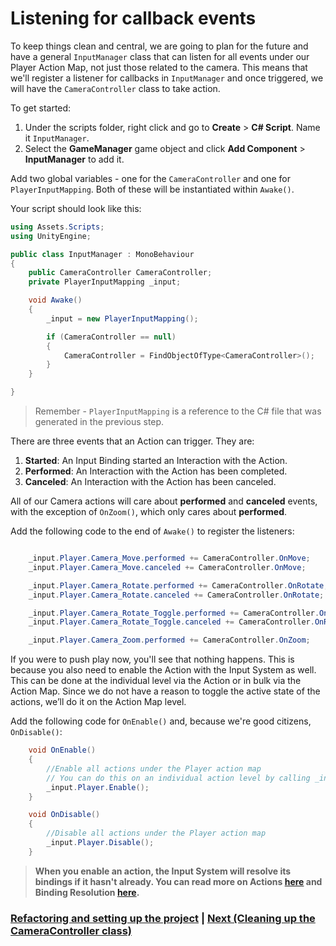 # Listening for callback events

To keep things clean and central, we are going to plan for the future and have a general `InputManager` class that can listen for all events under our Player Action Map, not just those related to the camera. This means that we'll register a listener for callbacks in `InputManager` and once triggered, we will have the `CameraController` class to take action.

To get started:

1. Under the scripts folder, right click and go to **Create** > **C# Script**. Name it `InputManager`.
2. Select the **GameManager** game object and click **Add Component** > **InputManager** to add it.

Add two global variables - one for the `CameraController` and one for `PlayerInputMapping`. Both of these will be instantiated within `Awake()`.

Your script should look like this:

```csharp
using Assets.Scripts;
using UnityEngine;

public class InputManager : MonoBehaviour
{
    public CameraController CameraController;
    private PlayerInputMapping _input;

    void Awake()
    {
        _input = new PlayerInputMapping();

        if (CameraController == null)
        {
            CameraController = FindObjectOfType<CameraController>();
        }
    }

}
```

> Remember - `PlayerInputMapping` is a reference to the C# file that was generated in the previous step. 

There are three events that an Action can trigger. They are:

1. **Started**: An Input Binding started an Interaction with the Action.
2. **Performed**: An Interaction with the Action has been completed.
3. **Canceled**: An Interaction with the Action has been canceled.

All of our Camera actions will care about **performed** and **canceled** events, with the exception of `OnZoom()`, which only cares about **performed**.  

Add the following code to the end of `Awake()` to register the listeners:

```csharp

    _input.Player.Camera_Move.performed += CameraController.OnMove;
    _input.Player.Camera_Move.canceled += CameraController.OnMove;

    _input.Player.Camera_Rotate.performed += CameraController.OnRotate;
    _input.Player.Camera_Rotate.canceled += CameraController.OnRotate;

    _input.Player.Camera_Rotate_Toggle.performed += CameraController.OnRotateToggle;
    _input.Player.Camera_Rotate_Toggle.canceled += CameraController.OnRotateToggle;

    _input.Player.Camera_Zoom.performed += CameraController.OnZoom;
```

If you were to push play now, you'll see that nothing happens. This is because you also need to enable the Action with the Input System as well. This can be done at the individual level via the Action or in bulk via the Action Map. Since we do not have a reason to toggle the active state of the actions, we’ll do it on the Action Map level. 

Add the following code for `OnEnable()` and, because we're good citizens, `OnDisable()`:

```csharp
    void OnEnable()
    {
        //Enable all actions under the Player action map
        // You can do this on an individual action level by calling _input.Player.Camera_Move.Enable() instead.
        _input.Player.Enable();
    }

    void OnDisable()
    {
        //Disable all actions under the Player action map
        _input.Player.Disable();
    }
```

> **When you enable an action, the Input System will resolve its bindings if it hasn't already. You can read more on Actions [here](https://docs.unity3d.com/Packages/com.unity.inputsystem@1.0/manual/Actions.html#using-actions) and Binding Resolution [here](https://docs.unity3d.com/Packages/com.unity.inputsystem@1.0/manual/ActionBindings.html#binding-resolution).**

### [Refactoring and setting up the project](./articles/pt-1-refactoring-project.md)     |     [Next (Cleaning up the CameraController class)](./articles/pt-3-cleaning-up-camera-controller.md)
